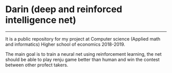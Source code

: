 # Darin (deep and reinforced intelligence net)

---

It is a public repository for my project at Computer science (Applied math and informatics) Higher school of economics 2018-2019.

The main goal is to train a neural net using reinforcement learning, the net should be able to play renju game better than human and win the contest between other profect takers.
